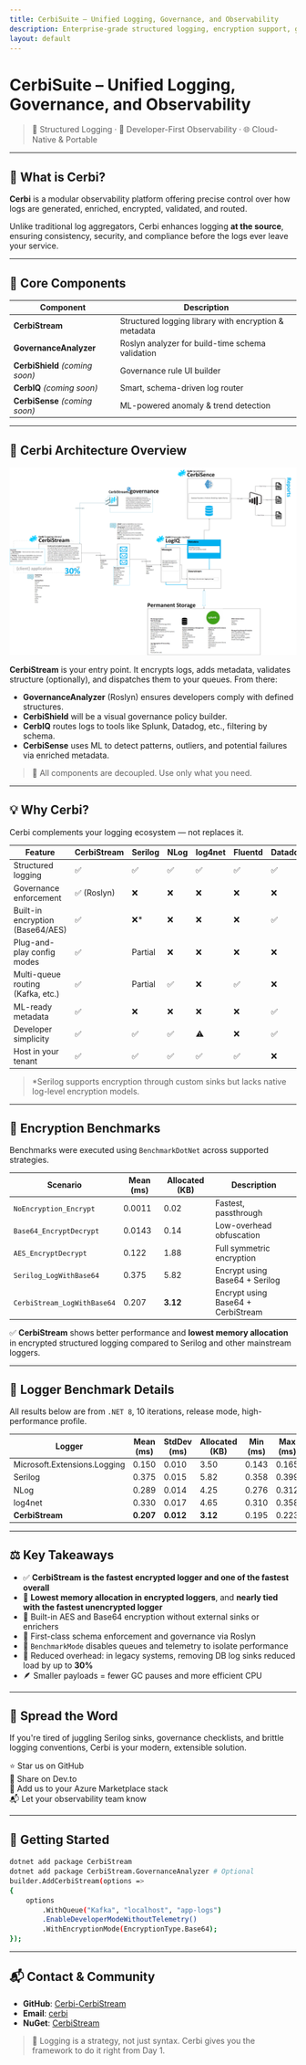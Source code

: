 ```yaml
---
title: CerbiSuite – Unified Logging, Governance, and Observability
description: Enterprise-grade structured logging, encryption support, governance enforcement, and predictive ML insights
layout: default
---
```


# CerbiSuite – Unified Logging, Governance, and Observability

> 🔐 Structured Logging · 🧠 Developer-First Observability · 🌐 Cloud-Native & Portable

---

## 🚀 What is Cerbi?

**Cerbi** is a modular observability platform offering precise control over how logs are generated, enriched, encrypted, validated, and routed.

Unlike traditional log aggregators, Cerbi enhances logging **at the source**, ensuring consistency, security, and compliance before the logs ever leave your service.

---

## 🔧 Core Components

| Component         | Description                                                  |
|------------------|--------------------------------------------------------------|
| **CerbiStream**   | Structured logging library with encryption & metadata        |
| **GovernanceAnalyzer** | Roslyn analyzer for build-time schema validation        |
| **CerbiShield** *(coming soon)* | Governance rule UI builder                      |
| **CerbIQ** *(coming soon)*     | Smart, schema-driven log router                  |
| **CerbiSense** *(coming soon)* | ML-powered anomaly & trend detection             |

---

## 📐 Cerbi Architecture Overview

![Cerbi Architecture Diagram](https://github.com/Zeroshi/CerbiSite/blob/main/Cerbi-updated.png?raw=true)

**CerbiStream** is your entry point. It encrypts logs, adds metadata, validates structure (optionally), and dispatches them to your queues. From there:

- **GovernanceAnalyzer** (Roslyn) ensures developers comply with defined structures.
- **CerbiShield** will be a visual governance policy builder.
- **CerbIQ** routes logs to tools like Splunk, Datadog, etc., filtering by schema.
- **CerbiSense** uses ML to detect patterns, outliers, and potential failures via enriched metadata.

> 🧱 All components are decoupled. Use only what you need.

---

## 💡 Why Cerbi?

Cerbi complements your logging ecosystem — not replaces it.

| Feature                         | CerbiStream | Serilog | NLog | log4net | Fluentd | Datadog |
|--------------------------------|-------------|---------|------|---------|---------|---------|
| Structured logging             | ✅          | ✅      | ✅   | ✅      | ✅      | ✅      |
| Governance enforcement         | ✅ (Roslyn) | ❌      | ❌   | ❌      | ❌      | ❌      |
| Built-in encryption (Base64/AES)| ✅         | ❌*     | ❌   | ❌      | ❌      | ✅      |
| Plug-and-play config modes     | ✅          | Partial | ❌   | ❌      | ❌      | ❌      |
| Multi-queue routing (Kafka, etc.) | ✅       | Partial | ✅   | ❌      | ✅      | ❌      |
| ML-ready metadata              | ✅          | ❌      | ❌   | ❌      | ❌      | ✅      |
| Developer simplicity           | ✅          | ✅      | ✅   | ⚠️      | ❌      | ✅      |
| Host in your tenant            | ✅          | ✅      | ✅   | ✅      | ✅      | ❌      |

> *Serilog supports encryption through custom sinks but lacks native log-level encryption models.

---

## 🔐 Encryption Benchmarks

Benchmarks were executed using `BenchmarkDotNet` across supported strategies.

| Scenario                      | Mean (ms) | Allocated (KB) | Description                        |
|-------------------------------|-----------|----------------|------------------------------------|
| `NoEncryption_Encrypt`        | 0.0011    | 0.02           | Fastest, passthrough               |
| `Base64_EncryptDecrypt`       | 0.0143    | 0.14           | Low-overhead obfuscation           |
| `AES_EncryptDecrypt`          | 0.122     | 1.88           | Full symmetric encryption          |
| `Serilog_LogWithBase64`       | 0.375     | 5.82           | Encrypt using Base64 + Serilog     |
| `CerbiStream_LogWithBase64`   | 0.207     | **3.12**       | Encrypt using Base64 + CerbiStream |

✅ **CerbiStream** shows better performance and **lowest memory allocation** in encrypted structured logging compared to Serilog and other mainstream loggers.

---

## 🏁 Logger Benchmark Details

All results below are from `.NET 8`, 10 iterations, release mode, high-performance profile.

| Logger                        | Mean (ms) | StdDev (ms) | Allocated (KB) | Min (ms) | Max (ms) |
|------------------------------|-----------|-------------|----------------|----------|----------|
| Microsoft.Extensions.Logging | 0.150     | 0.010       | 3.50           | 0.143    | 0.165    |
| Serilog                      | 0.375     | 0.015       | 5.82           | 0.358    | 0.399    |
| NLog                         | 0.289     | 0.014       | 4.25           | 0.276    | 0.312    |
| log4net                      | 0.330     | 0.017       | 4.65           | 0.310    | 0.358    |
| **CerbiStream**              | **0.207** | **0.012**   | **3.12**       | 0.195    | 0.223    |

---

## ⚖️ Key Takeaways

- ✅ **CerbiStream is the fastest encrypted logger and one of the fastest overall**
- 🧠 **Lowest memory allocation in encrypted loggers**, and **nearly tied with the fastest unencrypted logger**
- 🔐 Built-in AES and Base64 encryption without external sinks or enrichers
- 🧱 First-class schema enforcement and governance via Roslyn
- 🧰 `BenchmarkMode` disables queues and telemetry to isolate performance
- 🧩 Reduced overhead: in legacy systems, removing DB log sinks reduced load by up to **30%**
- 🪶 Smaller payloads = fewer GC pauses and more efficient CPU

---

## 📣 Spread the Word

If you're tired of juggling Serilog sinks, governance checklists, and brittle logging conventions, Cerbi is your modern, extensible solution.

⭐ Star us on GitHub  
📢 Share on Dev.to  
🔗 Add us to your Azure Marketplace stack  
📬 Let your observability team know

---

## 🧰 Getting Started

```bash
dotnet add package CerbiStream
dotnet add package CerbiStream.GovernanceAnalyzer # Optional
builder.AddCerbiStream(options =>
{
    options
        .WithQueue("Kafka", "localhost", "app-logs")
        .EnableDeveloperModeWithoutTelemetry()
        .WithEncryptionMode(EncryptionType.Base64);
});
```

---

## 📬 Contact & Community

- **GitHub**: [Cerbi-CerbiStream](https://github.com/Zeroshi/Cerbi-CerbiStream)
- **Email**: [cerbi](mailto:thomasvnelson@live.com)
- **NuGet**: [CerbiStream](https://www.nuget.org/packages/CerbiStream)

> 🧠 Logging is a strategy, not just syntax. Cerbi gives you the framework to do it right from Day 1.
